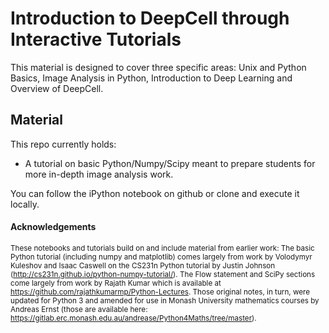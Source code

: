# Introduction to DeepCell through Interactive Tutorials

This material is designed to cover three specific areas: Unix and Python Basics, Image Analysis in Python, Introduction to Deep Learning and Overview of DeepCell.

## Material

This repo currently holds:

* A tutorial on basic Python/Numpy/Scipy meant to prepare students for more in-depth image analysis work.

You can follow the iPython notebook on github or clone and execute it locally.

#### Acknowledgements
<sub>These notebooks and tutorials build on and include material from earlier work: 
The basic Python tutorial (including numpy and matplotlib) comes largely from work by Volodymyr Kuleshov and Isaac Caswell on the CS231n Python tutorial by Justin Johnson (http://cs231n.github.io/python-numpy-tutorial/).
The Flow statement and SciPy sections come largely from work by Rajath Kumar which is available at https://github.com/rajathkumarmp/Python-Lectures. Those original notes, in turn, were updated for Python 3 and amended for use in Monash University mathematics courses by Andreas Ernst (those are available here: https://gitlab.erc.monash.edu.au/andrease/Python4Maths/tree/master).</sub>
